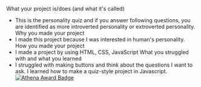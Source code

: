 What your project is/does (and what it's called)
- This is the personality quiz and if you answer following questions, you are identified as more introverted personality or extroverted personality. 
Why you made your project
- I made this project because I was interested in human's personality.
How you made your project
- I made a project by using HTML, CSS, JavaScript
What you struggled with and what you learned
- I struggled with making buttons and think about the questions I want to ask. I learned how to make a quiz-style project in Javascript.
[![Athena Award Badge](https://img.shields.io/endpoint?url=https%3A%2F%2Faward.athena.hackclub.com%2Fapi%2Fbadge)](https://award.athena.hackclub.com?utm_source=readme)
